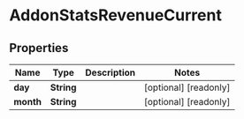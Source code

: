 

# AddonStatsRevenueCurrent


## Properties

Name | Type | Description | Notes
------------ | ------------- | ------------- | -------------
**day** | **String** |  |  [optional] [readonly]
**month** | **String** |  |  [optional] [readonly]



